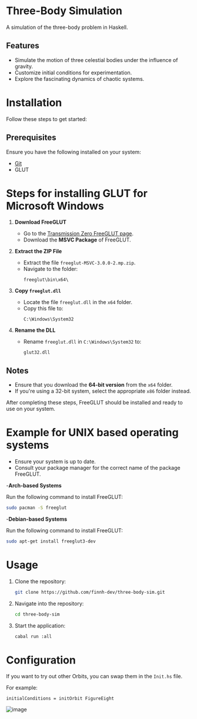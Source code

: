 # Three-Body Simulation  

A simulation of the three-body problem in Haskell.  

## Features  
- Simulate the motion of three celestial bodies under the influence of gravity.  
- Customize initial conditions for experimentation.  
- Explore the fascinating dynamics of chaotic systems.  

# Installation  

Follow these steps to get started:  

## Prerequisites  
Ensure you have the following installed on your system:  
- [Git](https://git-scm.com/)
- GLUT

# Steps for installing GLUT for Microsoft Windows

1. **Download FreeGLUT**  
   - Go to the [Transmission Zero FreeGLUT page](http://www.transmissionzero.co.uk/software/freeglut-devel/).
   - Download the **MSVC Package** of FreeGLUT.

2. **Extract the ZIP File**  
   - Extract the file `freeglut-MSVC-3.0.0-2.mp.zip`.
   - Navigate to the folder:  
     ```
     freeglut\bin\x64\
     ```
3. **Copy `freeglut.dll`**  
   - Locate the file `freeglut.dll` in the `x64` folder.
   - Copy this file to:  
     ```
     C:\Windows\System32
     ```
4. **Rename the DLL**  
   - Rename `freeglut.dll` in `C:\Windows\System32` to:  
     ```
     glut32.dll
     ```
## Notes
- Ensure that you download the **64-bit version** from the `x64` folder.  
- If you're using a 32-bit system, select the appropriate `x86` folder instead.

After completing these steps, FreeGLUT should be installed and ready to use on your system.

# Example for UNIX based operating systems
- Ensure your system is up to date.
- Consult your package manager for the correct name of the package FreeGLUT.
  
-**Arch-based Systems**

Run the following command to install FreeGLUT:
```bash
sudo pacman -S freeglut
```
 -**Debian-based Systems**  
 
Run the following command to install FreeGLUT:  
```bash
sudo apt-get install freeglut3-dev
```
# Usage  
1. Clone the repository:  
   ```bash  
   git clone https://github.com/finnh-dev/three-body-sim.git  
2. Navigate into the repository:
   ```bash
   cd three-body-sim
4. Start the application:
   ```bash
   cabal run :all
# Configuration
If you want to try out other Orbits, you can swap them in the `Init.hs` file.

For example:

`initialConditions = initOrbit FigureEight`

![image](https://github.com/user-attachments/assets/148d35cb-795a-4b70-a49f-0f3ec5590644)

